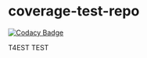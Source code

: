 # coverage-test-repo

[![Codacy Badge](https://app.dev.codacy.org/project/badge/Grade/112ad8fe5ae64ef59dba86b1693c1ac3)](https://www.dev.codacy.org/gh/pedrobpereira/coverage-test-repo/dashboard?utm_source=github.com&amp;utm_medium=referral&amp;utm_content=pedrobpereira/coverage-test-repo&amp;utm_campaign=Badge_Grade)



T4EST TEST



